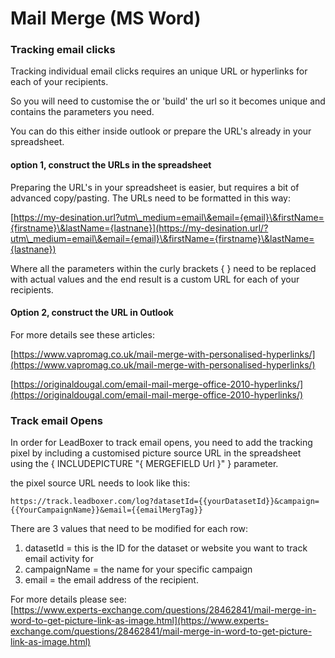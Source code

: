# Mail Merge (MS Word)

### Tracking email clicks

Tracking individual email clicks requires an unique URL or hyperlinks for each of your recipients.&#x20;

So you will need to customise the or 'build' the url so it becomes unique and contains the parameters you need.

You can do this either inside outlook or prepare the URL's already in your spreadsheet.

#### option 1, construct the URLs in the spreadsheet

Preparing the URL's in your spreadsheet is easier, but requires a bit of advanced copy/pasting. The URLs need to be formatted in this way:

[https://my-desination.url?utm\_medium=email\&email={email}\&firstName={firstname}\&lastName={lastnane}](https://my-desination.url/?utm\_medium=email\&email={email}\&firstName={firstname}\&lastName={lastnane})

Where all the parameters within the curly brackets { } need to be replaced with actual values and the end result is a custom URL for each of your recipients.

#### Option 2, construct the URL in Outlook

For more details see these articles:

[https://www.vapromag.co.uk/mail-merge-with-personalised-hyperlinks/](https://www.vapromag.co.uk/mail-merge-with-personalised-hyperlinks/)

[https://originaldougal.com/email-mail-merge-office-2010-hyperlinks/](https://originaldougal.com/email-mail-merge-office-2010-hyperlinks/)

### Track email Opens

In order for LeadBoxer to track email opens, you need to add the tracking pixel by including a customised picture source URL in the spreadsheet using the { INCLUDEPICTURE "{ MERGEFIELD Url }" } parameter.

the pixel source URL needs to look like this:

```
https://track.leadboxer.com/log?datasetId={{yourDatasetId}}&campaign={{YourCampaignName}}&email={{emailMergTag}}
```

There are 3 values that need to be modified for each row:&#x20;

1. datasetId = this is the ID for the dataset or website you want to track email activity for&#x20;
2. campaignName = the name for your specific campaign&#x20;
3. email = the email address of the recipient.

For more details please see:\
[https://www.experts-exchange.com/questions/28462841/mail-merge-in-word-to-get-picture-link-as-image.html](https://www.experts-exchange.com/questions/28462841/mail-merge-in-word-to-get-picture-link-as-image.html)
